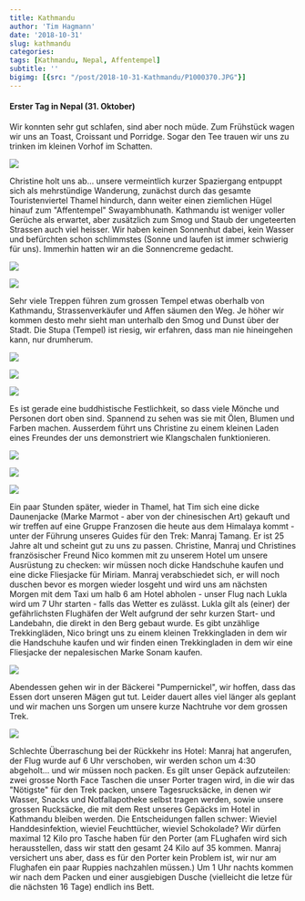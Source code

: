 ```yaml
---
title: Kathmandu
author: 'Tim Hagmann'
date: '2018-10-31'
slug: kathmandu
categories: 
tags: [Kathmandu, Nepal, Affentempel]
subtitle: ''
bigimg: [{src: "/post/2018-10-31-Kathmandu/P1000370.JPG"}]
---
```


#### Erster Tag in Nepal (31. Oktober)
Wir konnten sehr gut schlafen, sind aber noch müde. Zum Frühstück wagen wir uns an Toast, Croissant und Porridge. Sogar den Tee trauen wir uns zu trinken im kleinen Vorhof im Schatten.

![](/post/2018-10-31-Kathmandu/P1000260.JPG)

Christine holt uns ab... unsere vermeintlich kurzer Spaziergang entpuppt sich als mehrstündige Wanderung, zunächst durch das gesamte Touristenviertel Thamel hindurch, dann weiter einen ziemlichen Hügel hinauf zum "Affentempel" Swayambhunath. Kathmandu ist weniger voller Gerüche als erwartet, aber zusätzlich zum Smog und Staub der ungeteerten Strassen auch viel heisser. Wir haben keinen Sonnenhut dabei, kein Wasser und befürchten schon schlimmstes (Sonne und laufen ist immer schwierig für uns). Immerhin hatten wir an die Sonnencreme gedacht.

![](/post/2018-10-31-Kathmandu/P1000266.JPG)

![](/post/2018-10-31-Kathmandu/P1000287.JPG)

Sehr viele Treppen führen zum grossen Tempel etwas oberhalb von Kathmandu, Strassenverkäufer und Affen säumen den Weg. Je höher wir kommen desto mehr sieht man unterhalb den Smog und Dunst über der Stadt. Die Stupa (Tempel) ist riesig, wir erfahren, dass man nie hineingehen kann, nur drumherum.

![](/post/2018-10-31-Kathmandu/P1000334.JPG)

![](/post/2018-10-31-Kathmandu/P1000290.JPG)

![](/post/2018-10-31-Kathmandu/P1000310.JPG)

Es ist gerade eine buddhistische Festlichkeit, so dass viele Mönche und Personen dort oben sind. Spannend zu sehen was sie mit Ölen, Blumen und Farben machen. Ausserdem führt uns Christine zu einem kleinen Laden eines Freundes der uns demonstriert wie Klangschalen funktionieren.

![](/post/2018-10-31-Kathmandu/P1000297.JPG)

![](/post/2018-10-31-Kathmandu/P1000370.JPG)

![](/post/2018-10-31-Kathmandu/P1000412.JPG)

Ein paar Stunden später, wieder in Thamel, hat Tim sich eine dicke Daunenjacke (Marke Marmot - aber von der chinesischen Art) gekauft und wir treffen auf eine Gruppe Franzosen die heute aus dem Himalaya kommt - unter der Führung unseres Guides für den Trek: Manraj Tamang. Er ist 25 Jahre alt und scheint gut zu uns zu passen. Christine, Manraj und Christines französischer Freund Nico kommen mit zu unserem Hotel um unsere Ausrüstung zu checken: wir müssen noch dicke Handschuhe kaufen und eine dicke Fliesjacke für Miriam. Manraj verabschiedet sich, er will noch duschen bevor es morgen wieder losgeht und wird uns am nächsten Morgen mit dem Taxi um halb 6 am Hotel abholen - unser Flug nach Lukla wird um 7 Uhr starten - falls das Wetter es zulässt. Lukla gilt als (einer) der gefährlichsten Flughäfen der Welt aufgrund der sehr kurzen Start- und Landebahn, die direkt in den Berg gebaut wurde.
Es gibt unzählige Trekkingläden, Nico bringt uns zu einem kleinen Trekkingladen in dem wir die Handschuhe kaufen und wir finden einen Trekkingladen in dem wir eine Fliesjacke der nepalesischen Marke Sonam kaufen.

![](/post/2018-10-31-Kathmandu/P1000262.JPG)

Abendessen gehen wir in der Bäckerei "Pumpernickel", wir hoffen, dass das Essen dort unseren Mägen gut tut. Leider dauert alles viel länger als geplant und wir machen uns Sorgen um unsere kurze Nachtruhe vor dem grossen Trek. 

![](/post/2018-10-31-Kathmandu/P1000477.JPG)

Schlechte Überraschung bei der Rückkehr ins Hotel: Manraj hat angerufen, der Flug wurde auf 6 Uhr verschoben, wir werden schon um 4:30 abgeholt... und wir müssen noch packen. Es gilt unser Gepäck aufzuteilen: zwei grosse North Face Taschen die unser Porter tragen wird, in die wir das "Nötigste" für den Trek packen, unsere Tagesrucksäcke, in denen wir Wasser, Snacks und Notfallapotheke selbst tragen werden, sowie unsere grossen Rucksäcke, die mit dem Rest unseres Gepäcks im Hotel in Kathmandu bleiben werden. Die Entscheidungen fallen schwer: Wieviel Handdesinfektion, wieviel Feuchttücher, wieviel Schokolade? Wir dürfen maximal 12 Kilo pro Tasche haben für den Porter (am FLughafen wird sich herausstellen, dass wir statt den gesamt 24 Kilo auf 35 kommen. Manraj versichert uns aber, dass es für den Porter kein Problem ist, wir nur am Flughafen ein paar Ruppies nachzahlen müssen.) Um 1 Uhr nachts kommen wir nach dem Packen und einer ausgiebigen Dusche (vielleicht die letze für die nächsten 16 Tage) endlich ins Bett.
